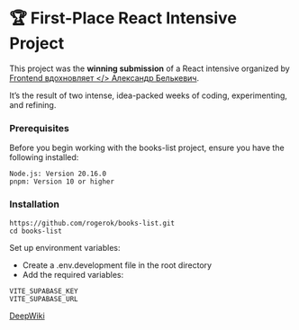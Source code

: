 # 🏆 First-Place React Intensive Project

This project was the **winning submission** of a React intensive organized by [Frontend вдохновляет </> Александр Белькевич](https://t.me/front_everyday).  

It’s the result of two intense, idea-packed weeks of coding, experimenting, and refining.


### Prerequisites

Before you begin working with the books-list project, ensure you have the following installed:

```
Node.js: Version 20.16.0
pnpm: Version 10 or higher
```

### Installation

```
https://github.com/rogerok/books-list.git
cd books-list
```

Set up environment variables:

- Create a .env.development file in the root directory
- Add the required variables:

```
VITE_SUPABASE_KEY
VITE_SUPABASE_URL
```

[DeepWiki](https://deepwiki.com/rogerok/books-list)
